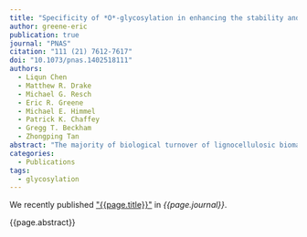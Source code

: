 ```yaml
---
title: "Specificity of *O*-glycosylation in enhancing the stability and cellulose binding affinity of Family 1 carbohydrate-binding modules"
author: greene-eric
publication: true
journal: "PNAS"
citation: "111 (21) 7612-7617"
doi: "10.1073/pnas.1402518111"
authors:
  - Liqun Chen
  - Matthew R. Drake
  - Michael G. Resch
  - Eric R. Greene
  - Michael E. Himmel
  - Patrick K. Chaffey
  - Gregg T. Beckham
  - Zhongping Tan
abstract: "The majority of biological turnover of lignocellulosic biomass in nature is conducted by fungi, which commonly use Family 1 carbohydrate-binding modules (CBMs) for targeting enzymes to cellulose. Family 1 CBMs are glycosylated, but the effects of glycosylation on CBM function remain unknown. Here, the effects of *O*-mannosylation are examined on the Family 1 CBM from the *Trichoderma reesei* Family 7 cellobiohydrolase at three glycosylation sites. To enable this work, a procedure to synthesize glycosylated Family 1 CBMs was developed. Subsequently, a library of 20 CBMs was synthesized with mono-, di-, or trisaccharides at each site for comparison of binding affinity, proteolytic stability, and thermostability. The results show that, although CBM mannosylation does not induce major conformational changes, it can increase the thermolysin cleavage resistance up to 50-fold depending on the number of mannose units on the CBM and the attachment site. *O*-Mannosylation also increases the thermostability of CBM glycoforms up to 16 degrees C, and a mannose disaccharide at Ser3 seems to have the largest themostabilizing effect. Interestingly, the glycoforms with small glycans at each site displayed higher binding affinities for crystalline cellulose, and the glycoform with a single mannose at each of three positions conferred the highest affinity enhancement of 7.4-fold. Overall, by combining chemical glycoprotein synthesis and functional studies, we show that specific glycosylation events confer multiple beneficial properties on Family 1 CBMs."
categories:
  - Publications
tags:
  - glycosylation
---
```


We recently published ["{{page.title}}"](https://doi.org/{{page.doi}}) in *{{page.journal}}*.

{{page.abstract}}
